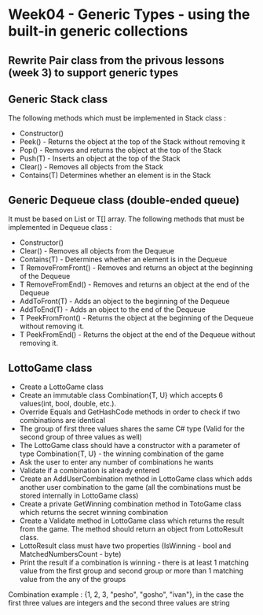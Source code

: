 
# Week04 - Generic Types - using the built-in generic collections

## Rewrite Pair class from the privous lessons (week 3) to support generic types

## Generic Stack class
The following methods which must be implemented in Stack<T> class :
* Constructor()
* Peek() - Returns the object at the top of the Stack<T> without removing it
* Pop()	- Removes and returns the object at the top of the Stack<T>
* Push(T) - Inserts an object at the top of the Stack<T>
* Clear()	- Removes all objects from the Stack<T>
* Contains(T) Determines whether an element is in the Stack<T>

## Generic Dequeue class (double-ended queue) 

It must be based on List<T> or T[] array.
The following methods that must be implemented in Dequeue<T> class :

* Constructor()
* Clear()	- Removes all objects from the Dequeue<T>
* Contains(T) - Determines whether an element is in the Dequeue<T>	
* T RemoveFromFront() - Removes and returns an object at the beginning of the Dequeue<T>
* T RemoveFromEnd() - Removes and returns an object at the end of the Dequeue<T>
* AddToFront(T) - Adds an object to the beginning of the Dequeue<T>
* AddToEnd(T) - Adds an object to the end of the Dequeue<T>
* T PeekFromFront()	- Returns the object at the beginning of the Dequeue<T> without removing it.
* T PeekFromEnd()	- Returns the object at the end of the Dequeue<T> without removing it.

## LottoGame class

* Create a LottoGame class
* Create an immutable class Combination{T, U} which accepts 6 values(int, bool, double, etc.).
* Override Equals and GetHashCode methods in order to check if two combinations are identical
* The group of first three values shares the same C# type (Valid for the second group of three values as well)
* The LottoGame class should have a constructor with a parameter of type Combination{T, U} - the winning combination of the game
* Ask the user to enter any number of combinations he wants
* Validate if a combination is already entered
* Create an AddUserCombination method in LottoGame class which adds another user combination to the game (all the combinations must be stored internally in LottoGame class) 
* Create a private GetWinning combination method in TotoGame class which returns the secret winning combination
* Create a Validate method in LottoGame class which returns the result from the game. The method should return an object from LottoResult class. 
* LottoResult class must have two properties (IsWinning - bool and MatchedNumbersCount - byte)
* Print the result if a combination is winning - there is at least 1 matching value from the first group and second group or more than 1 matching value from the any of the groups

Combination example :
{1, 2, 3, "pesho", "gosho", "ivan"}, in the case the first three values are integers and the second three values are string




